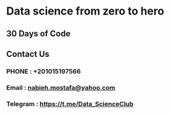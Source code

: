 # Data science from zero to hero
## 30 Days of Code
## Contact Us
### PHONE : +201015197566
### Email : nabieh.mostafa@yahoo.com
### Telegram : https://t.me/Data_ScienceClub
